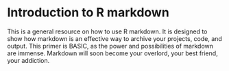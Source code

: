 # Introduction to R markdown
This is a general resource on how to use R markdown. It is designed to show how markdown is an effective way to archive your projects, code, and output. This primer is BASIC, as the power and possibilities of markdown are immense. Markdown will soon become your overlord, your best friend, your addiction.

